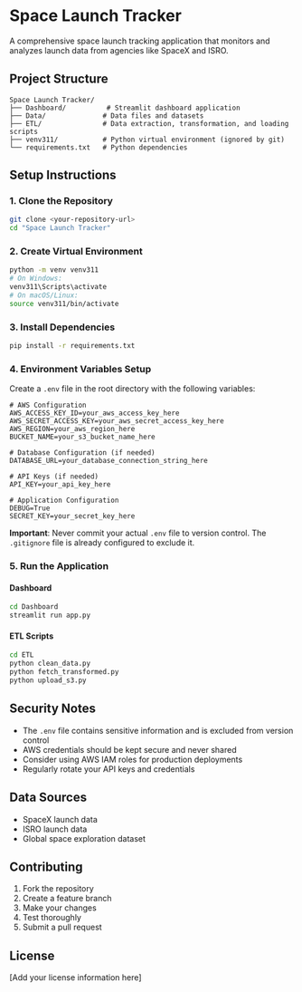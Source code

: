 # Space Launch Tracker

A comprehensive space launch tracking application that monitors and analyzes launch data from  agencies like SpaceX and ISRO.

## Project Structure

```
Space Launch Tracker/
├── Dashboard/          # Streamlit dashboard application
├── Data/              # Data files and datasets
├── ETL/               # Data extraction, transformation, and loading scripts
├── venv311/           # Python virtual environment (ignored by git)
└── requirements.txt   # Python dependencies
```

## Setup Instructions

### 1. Clone the Repository
```bash
git clone <your-repository-url>
cd "Space Launch Tracker"
```

### 2. Create Virtual Environment
```bash
python -m venv venv311
# On Windows:
venv311\Scripts\activate
# On macOS/Linux:
source venv311/bin/activate
```

### 3. Install Dependencies
```bash
pip install -r requirements.txt
```

### 4. Environment Variables Setup

Create a `.env` file in the root directory with the following variables:

```env
# AWS Configuration
AWS_ACCESS_KEY_ID=your_aws_access_key_here
AWS_SECRET_ACCESS_KEY=your_aws_secret_access_key_here
AWS_REGION=your_aws_region_here
BUCKET_NAME=your_s3_bucket_name_here

# Database Configuration (if needed)
DATABASE_URL=your_database_connection_string_here

# API Keys (if needed)
API_KEY=your_api_key_here

# Application Configuration
DEBUG=True
SECRET_KEY=your_secret_key_here
```

**Important**: Never commit your actual `.env` file to version control. The `.gitignore` file is already configured to exclude it.

### 5. Run the Application

#### Dashboard
```bash
cd Dashboard
streamlit run app.py
```

#### ETL Scripts
```bash
cd ETL
python clean_data.py
python fetch_transformed.py
python upload_s3.py
```

## Security Notes

- The `.env` file contains sensitive information and is excluded from version control
- AWS credentials should be kept secure and never shared
- Consider using AWS IAM roles for production deployments
- Regularly rotate your API keys and credentials

## Data Sources

- SpaceX launch data
- ISRO launch data
- Global space exploration dataset

## Contributing

1. Fork the repository
2. Create a feature branch
3. Make your changes
4. Test thoroughly
5. Submit a pull request

## License

[Add your license information here] 